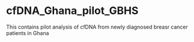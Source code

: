 # cfDNA_Ghana_pilot_GBHS

This contains pilot analysis of cfDNA from newly diagnosed breasr cancer patients in Ghana
